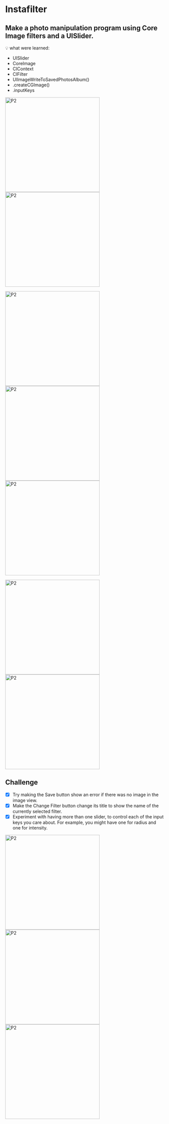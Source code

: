 # Instafilter

## Make a photo manipulation program using Core Image filters and a UISlider.

💡 what were learned:
- UISlider
- CoreImage
- CIContext
- CIFilter
- UIImageWriteToSavedPhotosAlbum()
- .createCGImage()
- .inputKeys


<img width="300" alt="P2" src="https://sun9-79.userapi.com/impg/lxnad1UevNrlI3Q-ncj_bByUZOTH8V4UaRI1Hg/U4k6spf7Ygk.jpg?size=828x1792&quality=95&sign=b8060a9a40fa394fff9986b7c568d0f6&type=album"> <img width="300" alt="P2" src="https://sun9-74.userapi.com/impg/76l_f-1L8JpHK_yCGCWFMiSjkGO5b3_n98RHZg/BnZxubODO4g.jpg?size=828x1792&quality=95&sign=c48a325fe87c30171c30cd71d7d0841c&type=album"> 

<img width="300" alt="P2" src="https://sun9-45.userapi.com/impg/PuBN3HNHmlYYG4yeKU2iA3KxUR4pBFIOKjwiZw/ISWwzfjo-u4.jpg?size=828x1792&quality=95&sign=95cc6a83eddb85bd190ec9e9114f2e3a&type=album"> <img width="300" alt="P2" src="https://sun9-79.userapi.com/impg/lNfQMAMLk7k8F6V0BBzAyhIm8hGubSOceSL99Q/r2WGDPpzDt0.jpg?size=828x1792&quality=95&sign=1cc1d1157445e5572db996368ac9adae&type=album"> <img width="300" alt="P2" src="https://sun9-64.userapi.com/impg/7jsYsW32sdaexsyEEmUJ1HBsJsnSNDYeXi3imA/-JCKSCRaKR0.jpg?size=828x1792&quality=95&sign=9c1a4a81ca999823f75b4f9946d96077&type=album"> 

<img width="300" alt="P2" src="https://sun9-56.userapi.com/impg/N_GIz4yHLy1ZvdwwczdJo2kqbwRQbmNd8QlTNQ/fxq3oYT5cqQ.jpg?size=996x2160&quality=95&sign=bf301b15241f86598131987ce2fd13e1&type=album"> <img width="300" alt="P2" src="https://sun9-44.userapi.com/impg/KXakyYiqXQ1nGT0B2o9U1i2Q612W-6L6PmONFA/eUoe2ObH5L4.jpg?size=996x2160&quality=95&sign=9201e373ebd6f5d25179d6f1dd5d09b0&type=album">

## Challenge

- [x] Try making the Save button show an error if there was no image in the image view.
- [x] Make the Change Filter button change its title to show the name of the currently selected filter.
- [x] Experiment with having more than one slider, to control each of the input keys you care about. For example, you might have one for radius and one for intensity.

<img width="300" alt="P2" src="https://sun9-20.userapi.com/impg/wx-seko8q9XOz_8KBXBr_D8_nMyrd94dgfTj4w/MiG9oWnXzgs.jpg?size=996x2160&quality=95&sign=cad02dc8a62a2d4c710e151c04504f27&type=album"> <img width="300" alt="P2" src="https://sun9-24.userapi.com/impg/vr3ZZNwz7t4VEM16aIS4005gwNNTlJIlYrIXhg/Kn2bCoip8LA.jpg?size=996x2160&quality=95&sign=af060190ffabe65868ab98b7c1175b08&type=album"> <img width="300" alt="P2" src="https://sun9-33.userapi.com/impg/uBF4L9TEEYG-vG6Hu3dJQRBlfJ8dFdIEI0B2ng/uApGuu-iEsc.jpg?size=996x2160&quality=95&sign=770689242d28bfc47d2764a107272868&type=album">
